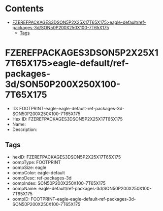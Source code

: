 



Contents
========

* [FZEREFPACKAGES3DSON5P2X25X17T65X175>eagle-default/ref-packages-3d/SON50P200X250X100-7T65X175](#fzerefpackages3dson5p2x25x17t65x175eagle-defaultref-packages-3dson50p200x250x100-7t65x175)
	* [Tags](#tags)

# FZEREFPACKAGES3DSON5P2X25X17T65X175>eagle-default/ref-packages-3d/SON50P200X250X100-7T65X175

- ID: FOOTPRINT-eagle-eagle-default-ref-packages-3d-SON50P200X250X100-7T65X175
- Hex ID: FZEREFPACKAGES3DSON5P2X25X17T65X175
- Name: 
- Description: 

## Tags

- hexID: FZEREFPACKAGES3DSON5P2X25X17T65X175
- oompType: FOOTPRINT
- oompSize: eagle
- oompColor: eagle-default
- oompDesc: ref-packages-3d
- oompIndex: SON50P200X250X100-7T65X175
- oompName: eagle-default/ref-packages-3d/SON50P200X250X100-7T65X175
- oompID: FOOTPRINT-eagle-eagle-default-ref-packages-3d-SON50P200X250X100-7T65X175
